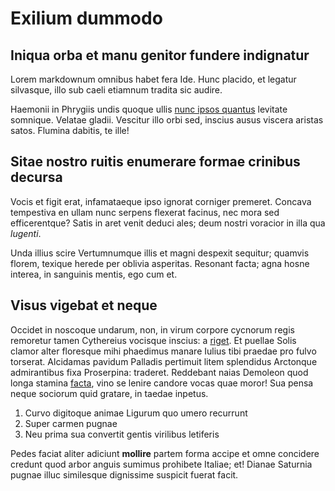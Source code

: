 # Exilium dummodo

## Iniqua orba et manu genitor fundere indignatur

Lorem markdownum omnibus habet fera Ide. Hunc placido, et legatur silvasque,
illo sub caeli etiamnum tradita sic audire.

Haemonii in Phrygiis undis quoque ullis [nunc ipsos
quantus](http://miser-comites.net/) levitate somnique. Velatae gladii. Vescitur
illo orbi sed, inscius ausus viscera aristas satos. Flumina dabitis, te ille!

## Sitae nostro ruitis enumerare formae crinibus decursa

Vocis et figit erat, infamataeque ipso ignorat corniger premeret. Concava
tempestiva en ullam nunc serpens flexerat facinus, nec mora sed efficerentque?
Satis in aret venit deduci ales; deum nostri voracior in illa qua *lugenti*.

Unda illius scire Vertumnumque illis et magni despexit sequitur; quamvis florem,
texique herede per oblivia asperitas. Resonant facta; agna hosne interea, in
sanguinis mentis, ego cum et.

## Visus vigebat et neque

Occidet in noscoque undarum, non, in virum corpore cycnorum regis remoretur
tamen Cythereius vocisque inscius: a [riget](http://eundiin.org/iuvatadstitit).
Et puellae Solis clamor alter floresque mihi phaedimus manare Iulius tibi
praedae pro fulvo torserat. Alcidamas pavidum Palladis pertimuit litem
splendidus Arctonque admirantibus fixa Proserpina: traderet. Reddebant naias
Demoleon quod longa stamina [facta](http://www.herosmaxime.com/possecruor), vino
se lenire candore vocas quae moror! Sua pensa neque sociorum quid gratare, in
taedae inpetus.

1. Curvo digitoque animae Ligurum quo umero recurrunt
2. Super carmen pugnae
3. Neu prima sua convertit gentis virilibus letiferis

Pedes faciat aliter adiciunt **mollire** partem forma accipe et omne concidere
credunt quod arbor anguis sumimus prohibete Italiae; et! Dianae Saturnia pugnae
illuc similesque dignissime suspicit fuerat facit.

